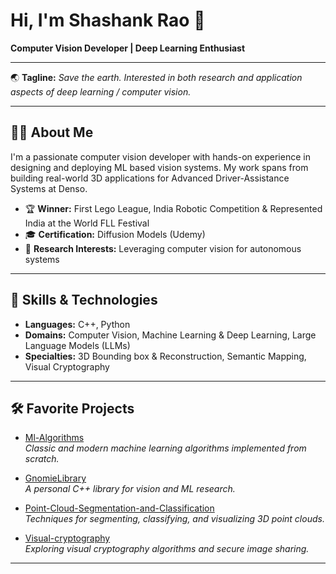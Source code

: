 # Hi, I'm Shashank Rao 👋

**Computer Vision Developer | Deep Learning Enthusiast**

---

🌏 **Tagline:** _Save the earth. Interested in both research and application aspects of deep learning / computer vision._

---

## 👨‍💻 About Me

I'm a passionate computer vision developer with hands-on experience in designing and deploying ML based vision systems. My work spans from building real-world 3D applications for Advanced Driver-Assistance Systems at Denso.

- 🏆 **Winner:** First Lego League, India Robotic Competition & Represented India at the World FLL Festival
- 🎓 **Certification:** Diffusion Models (Udemy)
- 🔬 **Research Interests:** Leveraging computer vision for autonomous systems

---

## 🚀 Skills & Technologies

- **Languages:** C++, Python
- **Domains:** Computer Vision, Machine Learning & Deep Learning, Large Language Models (LLMs)
- **Specialties:** 3D Bounding box & Reconstruction, Semantic Mapping, Visual Cryptography

---

## 🛠️ Favorite Projects

- [Ml-Algorithms](https://github.com/kshashankrao/Ml-Algorithms)  
  _Classic and modern machine learning algorithms implemented from scratch._

- [GnomieLibrary](https://github.com/kshashankrao/GnomieLibrary)  
  _A personal C++ library for vision and ML research._

- [Point-Cloud-Segmentation-and-Classification](https://github.com/kshashankrao/Point-Cloud-Segmentation-and-Classification)  
  _Techniques for segmenting, classifying, and visualizing 3D point clouds._

- [Visual-cryptography](https://github.com/kshashankrao/Visual-cryptography)  
  _Exploring visual cryptography algorithms and secure image sharing._

---
